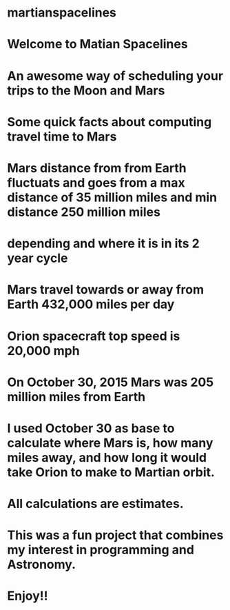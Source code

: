# martianspacelines
# Welcome to Matian Spacelines
# An awesome way of scheduling your trips to the Moon and Mars
# 
# Some quick facts about computing travel time to Mars
#
# Mars distance from from Earth fluctuats and goes from a max distance of 35 million miles and min distance 250 million miles
# depending and where it is in its 2 year cycle
#
# Mars travel towards or away from Earth 432,000 miles per day
#
# Orion spacecraft top speed is 20,000 mph
#
# On October 30, 2015 Mars was 205 million miles from Earth 
#
# I used October 30 as base to calculate where Mars is, how many miles away, and how long it would take Orion to make to Martian orbit.
#
#
# All calculations are estimates.
#
#
# This was a fun project that combines my interest in programming and Astronomy.
#
#
# Enjoy!!
#
#
#
#